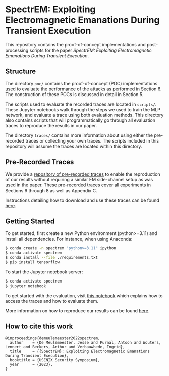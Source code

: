 # SpectrEM: Exploiting Electromagnetic Emanations During Transient Execution

This repository contains the proof-of-concept implementations and post-processing scripts for the paper *SpectrEM: Exploiting Electromagnetic Emanations During Transient Execution*.

## Structure

The directory `poc/` contains the proof-of-concept (POC) implementations used to evaluate the performance of the attacks as performed in Section 6. The construction of these POCs is discussed in detail in Section 5. 

The scripts used to evaluate the recorded traces are located in `scripts/`. These Jupyter notebooks walk through the steps we used to train the MLP network, and evaluate a trace using both evaluation methods. This directory also contains scripts that will programmatically go through all evaluation traces to reproduce the results in our paper.

The directory `traces/` contains more information about using either the pre-recorded traces or collecting your own traces. The scripts included in this repository will assume the traces are located within this directory.

## Pre-Recorded Traces

We provide a [repository of pre-recorded traces](https://rdr.kuleuven.be/dataset.xhtml?persistentId=doi:10.48804/AHTI1A) to enable the reproduction of our results without requiring a similar EM side-channel setup as was used in the paper. These pre-recorded traces cover all experiments in Sections 6 through 8 as well as Appendix C.

Instructions detailing how to download and use these traces can be found [here](./traces/readme.md).


## Getting Started

To get started, first create a new Python environment (python>=3.11) and install all dependencies. For instance, when using Anaconda:

```bash
$ conda create -n spectrem "python>=3.11" ipython
$ conda activate spectrem
$ conda install --file ./requirements.txt
$ pip install tensorflow
```

To start the Jupyter notebook server:
```bash
$ conda activate spectrem
$ jupyter notebook
```

To get started with the evaluation, visit [this notebook](./scripts/evaluate/evaluate_extraction_methods.ipynb) which explains how to access the traces and how to evaluate them.

More information on how to reproduce our results can be found [here](./scripts/readme.md).


## How to cite this work

```
@inproceedings{demeulemeester2022spectrem,
  author    = {De Meulemeester, Jesse and Purnal, Antoon and Wouters, Lennert and Beckers, Arthur and Verbauwhede, Ingrid},
  title     = {{SpectrEM}: Exploiting Electromagnetic Emanations During Transient Execution},
  booktitle = {USENIX Security Symposium},
  year      = {2023},
}
```
